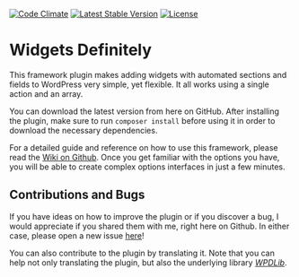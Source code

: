 [![Code Climate](https://codeclimate.com/github/felixarntz/widgets-definitely/badges/gpa.svg)](https://codeclimate.com/github/felixarntz/widgets-definitely)
[![Latest Stable Version](https://poser.pugx.org/felixarntz/widgets-definitely/version)](https://packagist.org/packages/felixarntz/widgets-definitely)
[![License](https://poser.pugx.org/felixarntz/widgets-definitely/license)](https://packagist.org/packages/felixarntz/widgets-definitely)

Widgets Definitely
==================

This framework plugin makes adding widgets with automated sections and fields to WordPress very simple, yet flexible. It all works using a single action and an array.

You can download the latest version from here on GitHub. After installing the plugin, make sure to run `composer install` before using it in order to download the necessary dependencies.

For a detailed guide and reference on how to use this framework, please read the [Wiki on Github](https://github.com/felixarntz/widgets-definitely/wiki). Once you get familiar with the options you have, you will be able to create complex options interfaces in just a few minutes.

Contributions and Bugs
----------------------

If you have ideas on how to improve the plugin or if you discover a bug, I would appreciate if you shared them with me, right here on Github. In either case, please open a new issue [here](https://github.com/felixarntz/widgets-definitely/issues/new)!

You can also contribute to the plugin by translating it. Note that you can help not only translating the plugin, but also the underlying library [_WPDLib_](https://github.com/felixarntz/wpdlib).

